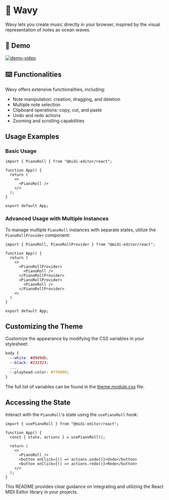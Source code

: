 # 🌊 Wavy

Wavy lets you create music directly in your browser, inspired by the visual representation of notes as ocean waves.

## 🎥 Demo

[![demo-video](https://github.com/chanyatfu/wavy/assets/45863731/0270569c-99af-49a0-9be3-629cd99e0043)](https://www.youtube.com/embed/uQ2K_xgbq7g)

## ⌨️ Functionalities
Wavy offers extensive functionalities, including:

- Note manipulation: creation, dragging, and deletion
- Multiple note selection
- Clipboard operations: copy, cut, and paste
- Undo and redo actions
- Zooming and scrolling capabilities


## Usage Examples

### Basic Usage

```tsx
import { PianoRoll } from "@midi-editor/react";

function App() {
  return (
    <>
      <PianoRoll />
    </>
  );
}

export default App;
```

### Advanced Usage with Multiple Instances

To manage multiple `PianoRoll` instances with separate states, utilize the `PianoRollProvider` component:

```tsx
import { PianoRoll, PianoRollProvider } from "@midi-editor/react";

function App() {
  return (
    <>
      <PianoRollProvider>
        <PianoRoll />
      </PianoRollProvider>
      <PianoRollProvider>
        <PianoRoll />
      </PianoRollProvider>
    <>
  )
}

export default App;
```

## Customizing the Theme

Customize the appearance by modifying the CSS variables in your stylesheet:

```css
body {
  --white: #d9d9db;
  --black: #232323;
  ...
  --playhead-color: #ff0000;
}
```

The full list of variables can be found in the [theme.module.css](https://github.com/chanyatfu/react-midi-editor/blob/main/packages/react-piano-roll/src/theme.module.css) file.

## Accessing the State

Interact with the `PianoRoll`'s state using the `usePianoRoll` hook:

```tsx
import { usePianoRoll } from "@midi-editor/react";

function App() {
  const { state, actions } = usePianoRoll();

  return (
    <>
      <PianoRoll />
      <button onClick={() => actions.undo()}>Undo</button>
      <button onClick={() => actions.redo()}>Redo</button>
    </>
  );
}
```

This README provides clear guidance on integrating and utilizing the React MIDI Editor library in your projects.

